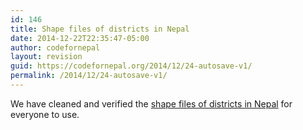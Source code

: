 ```yaml
---
id: 146
title: Shape files of districts in Nepal
date: 2014-12-22T22:35:47-05:00
author: codefornepal
layout: revision
guid: https://codefornepal.org/2014/12/24-autosave-v1/
permalink: /2014/12/24-autosave-v1/
---
```

We have cleaned and verified the <a href="https://www.google.com/fusiontables/DataSource?docid=1ONmqu9nurMWeqPMzlb52UmjgpqeIfg_NigkotY0" target="_blank">shape files of districts in Nepal</a> for everyone to use.